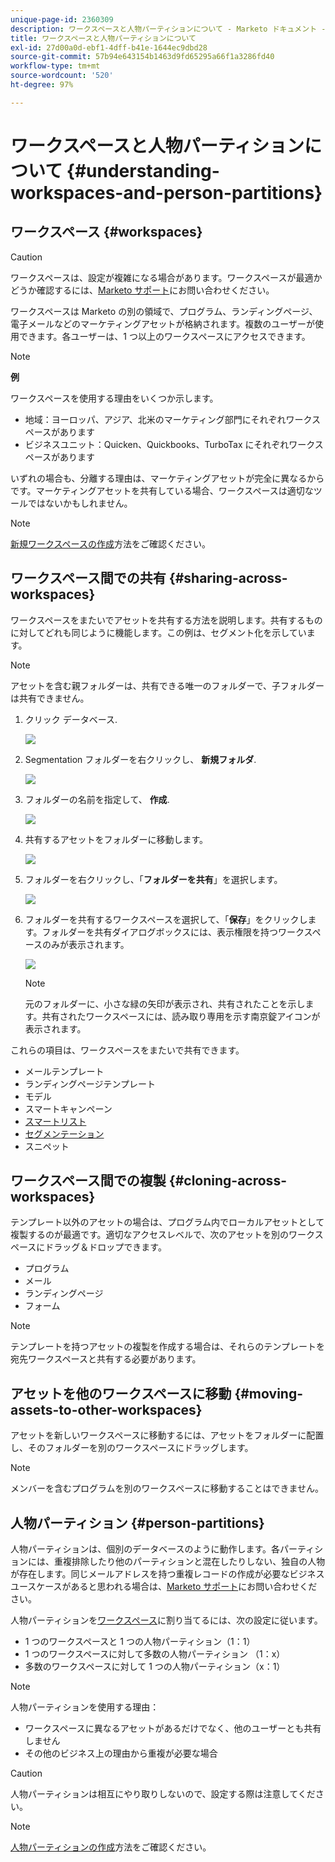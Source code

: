 ```yaml
---
unique-page-id: 2360309
description: ワークスペースと人物パーティションについて - Marketo ドキュメント - 製品ドキュメント
title: ワークスペースと人物パーティションについて
exl-id: 27d00a0d-ebf1-4dff-b41e-1644ec9dbd28
source-git-commit: 57b94e643154b1463d9fd65295a66f1a3286fd40
workflow-type: tm+mt
source-wordcount: '520'
ht-degree: 97%

---
```


# ワークスペースと人物パーティションについて {#understanding-workspaces-and-person-partitions}

## ワークスペース {#workspaces}

>[!CAUTION]
>
>ワークスペースは、設定が複雑になる場合があります。ワークスペースが最適かどうか確認するには、[Marketo サポート](https://nation.marketo.com/t5/Support/ct-p/Support)にお問い合わせください。

ワークスペースは Marketo の別の領域で、プログラム、ランディングページ、電子メールなどのマーケティングアセットが格納されます。複数のユーザーが使用できます。各ユーザーは、1 つ以上のワークスペースにアクセスできます。

>[!NOTE]
>
>**例**
>
>ワークスペースを使用する理由をいくつか示します。
>
>* 地域：ヨーロッパ、アジア、北米のマーケティング部門にそれぞれワークスペースがあります
>* ビジネスユニット：Quicken、Quickbooks、TurboTax にそれぞれワークスペースがあります
>
>いずれの場合も、分離する理由は、マーケティングアセットが完全に異なるからです。マーケティングアセットを共有している場合、ワークスペースは適切なツールではないかもしれません。

>[!NOTE]
>
>[新規ワークスペースの作成](/help/marketo/product-docs/administration/workspaces-and-person-partitions/create-a-new-workspace.md)方法をご確認ください。

## ワークスペース間での共有 {#sharing-across-workspaces}

ワークスペースをまたいでアセットを共有する方法を説明します。共有するものに対してどれも同じように機能します。この例は、セグメント化を示しています。

>[!NOTE]
>
>アセットを含む親フォルダーは、共有できる唯一のフォルダーで、子フォルダーは共有できません。

1. クリック データベース.

   ![](assets/understanding-workspaces-and-person-partitions-1.png)

1. Segmentation フォルダーを右クリックし、 **新規フォルダ**.

   ![](assets/understanding-workspaces-and-person-partitions-2.png)

1. フォルダーの名前を指定して、 **作成**.

   ![](assets/understanding-workspaces-and-person-partitions-3.png)

1. 共有するアセットをフォルダーに移動します。

   ![](assets/understanding-workspaces-and-person-partitions-4.png)

1. フォルダーを右クリックし、「**フォルダーを共有**」を選択します。

   ![](assets/understanding-workspaces-and-person-partitions-5.png)

1. フォルダーを共有するワークスペースを選択して、「**保存**」をクリックします。フォルダーを共有ダイアログボックスには、表示権限を持つワークスペースのみが表示されます。

   ![](assets/understanding-workspaces-and-person-partitions-6.png)

   >[!NOTE]
   >
   >元のフォルダーに、小さな緑の矢印が表示され、共有されたことを示します。共有されたワークスペースには、読み取り専用を示す南京錠アイコンが表示されます。

これらの項目は、ワークスペースをまたいで共有できます。

* メールテンプレート
* ランディングページテンプレート
* モデル
* スマートキャンペーン
* [スマートリスト](/help/marketo/product-docs/core-marketo-concepts/smart-lists-and-static-lists/using-smart-lists/reference-a-list-or-smart-list-across-workspaces.md)
* [セグメンテーション](/help/marketo/product-docs/administration/workspaces-and-person-partitions/share-segmentations-across-workspaces-and-partitions.md)
* スニペット

## ワークスペース間での複製 {#cloning-across-workspaces}

テンプレート以外のアセットの場合は、プログラム内でローカルアセットとして複製するのが最適です。適切なアクセスレベルで、次のアセットを別のワークスペースにドラッグ＆ドロップできます。

* プログラム
* メール
* ランディングページ
* フォーム

>[!NOTE]
>
>テンプレートを持つアセットの複製を作成する場合は、それらのテンプレートを宛先ワークスペースと共有する必要があります。

## アセットを他のワークスペースに移動 {#moving-assets-to-other-workspaces}

アセットを新しいワークスペースに移動するには、アセットをフォルダーに配置し、そのフォルダーを別のワークスペースにドラッグします。

>[!NOTE]
>
>メンバーを含むプログラムを別のワークスペースに移動することはできません。

## 人物パーティション {#person-partitions}

人物パーティションは、個別のデータベースのように動作します。各パーティションには、重複排除したり他のパーティションと混在したりしない、独自の人物が存在します。同じメールアドレスを持つ重複レコードの作成が必要なビジネスユースケースがあると思われる場合は、[Marketo サポート](https://nation.marketo.com/t5/Support/ct-p/Support)にお問い合わせください。

人物パーティションを[ワークスペース](create-a-new-workspace.md)に割り当てるには、次の設定に従います。

* 1 つのワークスペースと 1 つの人物パーティション（1：1）
* 1 つのワークスペースに対して多数の人物パーティション （1：x）
* 多数のワークスペースに対して 1 つの人物パーティション（x：1）

>[!NOTE]
>
>人物パーティションを使用する理由：
>
>* ワークスペースに異なるアセットがあるだけでなく、他のユーザーとも共有しません
>* その他のビジネス上の理由から重複が必要な場合


>[!CAUTION]
>
>人物パーティションは相互にやり取りしないので、設定する際は注意してください。

>[!NOTE]
>
>[人物パーティションの作成](/help/marketo/product-docs/administration/workspaces-and-person-partitions/create-a-person-partition.md)方法をご確認ください。
